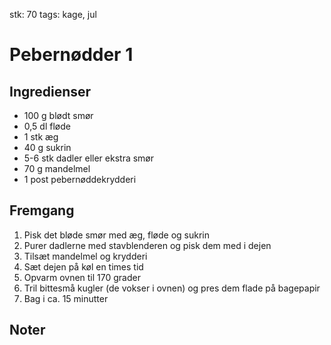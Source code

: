 stk: 70
tags: kage, jul

# Pebernødder 1

## Ingredienser
  - 100 g blødt smør
  - 0,5 dl fløde
  - 1 stk æg
  - 40 g sukrin
  - 5-6 stk dadler eller ekstra smør
  - 70 g mandelmel
  - 1 post pebernøddekrydderi

## Fremgang
  1. Pisk det bløde smør med æg, fløde og sukrin
  2. Purer dadlerne med stavblenderen og pisk dem med i dejen
  3. Tilsæt mandelmel og krydderi
  4. Sæt dejen på køl en times tid
  5. Opvarm ovnen til 170 grader
  6. Tril bittesmå kugler (de vokser i ovnen) og pres dem flade på bagepapir
  7. Bag i ca. 15 minutter

## Noter
